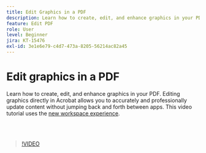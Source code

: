 ```yaml
---
title: Edit Graphics in a PDF
description: Learn how to create, edit, and enhance graphics in your PDF
feature: Edit PDF
role: User
level: Beginner
jira: KT-15476
exl-id: 3e1e6e79-c4d7-473a-8205-56214ac82a45
---
```

# Edit graphics in a PDF

Learn how to create, edit, and enhance graphics in your PDF. Editing graphics directly in Acrobat allows you to accurately and professionally update content without jumping back and forth between apps. This video tutorial uses the [new workspace experience](new-workspace.md).

<br>&nbsp;

>[!VIDEO](https://video.tv.adobe.com/v/3431260?enablevpops&quality=12&learn=on&hidetitle=true)
